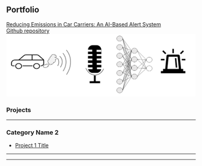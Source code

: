 ## Portfolio

[Reducing Emissions in Car Carriers: An AI-Based Alert System](/sounds_classification.md) \
[Github repository](https://github.com/giacomo-lab/engine_idling_detection)
<img src="images/sound_classification/title_image_sound_classification.png?raw=true"/>


### Projects



---

### Category Name 2

- [Project 1 Title](http://example.com/)


---




---

<!-- Remove above link if you don't want to attibute -->
